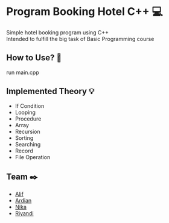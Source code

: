 # Program Booking Hotel C++ :computer:
Simple hotel booking program using C++ <br>
Intended to fulfill the big task of Basic Programming course

## How to Use? :memo:
run main.cpp

## Implemented Theory :bulb:
- If Condition
- Looping
- Procedure
- Array
- Recursion
- Sorting
- Searching
- Record
- File Operation

## Team :black_nib:
- [Alif](https://www.instagram.com/frappuccinogaze/)
- [Ardian](https://www.instagram.com/not_ardian_hilman/)
- [Nika](https://www.instagram.com/nikaaqisty/)
- [Riyandi](https://github.com/riyandifirman)
